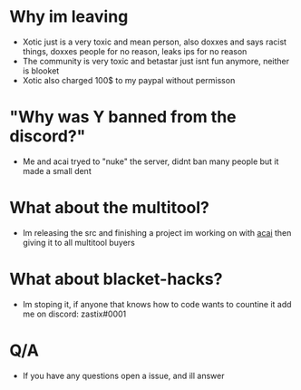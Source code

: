 # Why im leaving
- Xotic just is a very toxic and mean person, also doxxes and says racist things, doxxes people for no reason, leaks ips for no reason
- The community is very toxic and betastar just isnt fun anymore, neither is blooket
- Xotic also charged 100$ to my paypal without permisson

# "Why was Y banned from the discord?"
- Me and acai tryed to "nuke" the server, didnt ban many people but it made a small dent

# What about the multitool?
- Im releasing the src and finishing a project im working on with [acai](https://github.com/l2vy7) then giving it to all multitool buyers

# What about blacket-hacks?
- Im stoping it, if anyone that knows how to code wants to countine it add me on discord: zastix#0001

# Q/A
- If you have any questions open a issue, and ill answer
